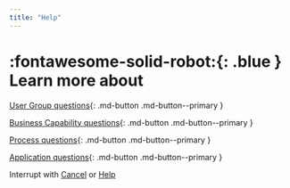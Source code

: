 ```yaml
---
title: "Help"
---
```


# :fontawesome-solid-robot:{: .blue } Learn more about 

[User Group questions](../help-user-group/){: .md-button .md-button--primary }

[Business Capability questions](../help-business-capability/){: .md-button .md-button--primary }

[Process questions](../help-process/){: .md-button .md-button--primary }

[Application questions](../help-application/){: .md-button .md-button--primary }

Interrupt with [Cancel](../cancel/) or [Help](../help/)
